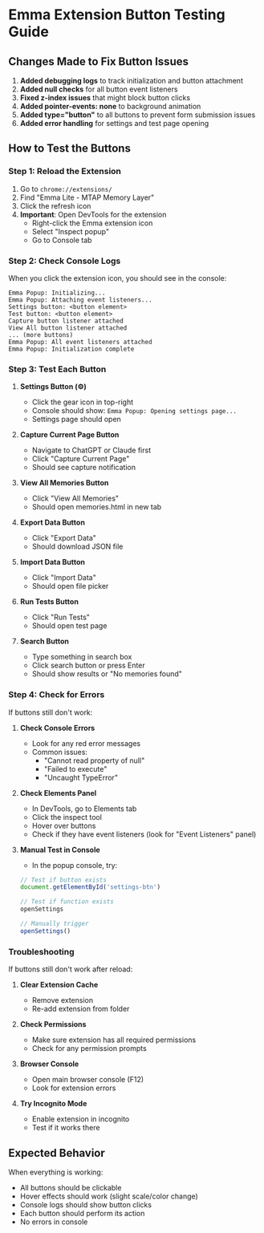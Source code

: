 # Emma Extension Button Testing Guide

## Changes Made to Fix Button Issues

1. **Added debugging logs** to track initialization and button attachment
2. **Added null checks** for all button event listeners
3. **Fixed z-index issues** that might block button clicks
4. **Added pointer-events: none** to background animation
5. **Added type="button"** to all buttons to prevent form submission issues
6. **Added error handling** for settings and test page opening

## How to Test the Buttons

### Step 1: Reload the Extension
1. Go to `chrome://extensions/`
2. Find "Emma Lite - MTAP Memory Layer"
3. Click the refresh icon
4. **Important**: Open DevTools for the extension
   - Right-click the Emma extension icon
   - Select "Inspect popup"
   - Go to Console tab

### Step 2: Check Console Logs
When you click the extension icon, you should see in the console:
```
Emma Popup: Initializing...
Emma Popup: Attaching event listeners...
Settings button: <button element>
Test button: <button element>
Capture button listener attached
View All button listener attached
... (more buttons)
Emma Popup: All event listeners attached
Emma Popup: Initialization complete
```

### Step 3: Test Each Button

1. **Settings Button (⚙️)**
   - Click the gear icon in top-right
   - Console should show: `Emma Popup: Opening settings page...`
   - Settings page should open

2. **Capture Current Page Button**
   - Navigate to ChatGPT or Claude first
   - Click "Capture Current Page"
   - Should see capture notification

3. **View All Memories Button**
   - Click "View All Memories"
   - Should open memories.html in new tab

4. **Export Data Button**
   - Click "Export Data"
   - Should download JSON file

5. **Import Data Button**
   - Click "Import Data"
   - Should open file picker

6. **Run Tests Button**
   - Click "Run Tests"
   - Should open test page

7. **Search Button**
   - Type something in search box
   - Click search button or press Enter
   - Should show results or "No memories found"

### Step 4: Check for Errors

If buttons still don't work:

1. **Check Console Errors**
   - Look for any red error messages
   - Common issues:
     - "Cannot read property of null"
     - "Failed to execute"
     - "Uncaught TypeError"

2. **Check Elements Panel**
   - In DevTools, go to Elements tab
   - Click the inspect tool
   - Hover over buttons
   - Check if they have event listeners (look for "Event Listeners" panel)

3. **Manual Test in Console**
   - In the popup console, try:
   ```javascript
   // Test if button exists
   document.getElementById('settings-btn')
   
   // Test if function exists
   openSettings
   
   // Manually trigger
   openSettings()
   ```

### Troubleshooting

If buttons still don't work after reload:

1. **Clear Extension Cache**
   - Remove extension
   - Re-add extension from folder

2. **Check Permissions**
   - Make sure extension has all required permissions
   - Check for any permission prompts

3. **Browser Console**
   - Open main browser console (F12)
   - Look for extension errors

4. **Try Incognito Mode**
   - Enable extension in incognito
   - Test if it works there

## Expected Behavior

When everything is working:
- All buttons should be clickable
- Hover effects should work (slight scale/color change)
- Console logs should show button clicks
- Each button should perform its action
- No errors in console